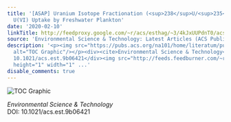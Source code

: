 ```yaml
---
title: '[ASAP] Uranium Isotope Fractionation (<sup>238</sup>U/<sup>235</sup>U) during
  U(VI) Uptake by Freshwater Plankton'
date: '2020-02-10'
linkTitle: http://feedproxy.google.com/~r/acs/esthag/~3/4kJxUUPdnT0/acs.est.9b06421
source: 'Environmental Science & Technology: Latest Articles (ACS Publications)'
description: '<p><img src="https://pubs.acs.org/na101/home/literatum/publisher/achs/journals/content/esthag/0/esthag.ahead-of-print/acs.est.9b06421/20200210/images/medium/es9b06421_0001.gif"
  alt="TOC Graphic"/></p><div><cite>Environmental Science & Technology</cite></div><div>DOI:
  10.1021/acs.est.9b06421</div><img src="http://feeds.feedburner.com/~r/acs/esthag/~4/4kJxUUPdnT0"
  height="1" width="1" ...'
disable_comments: true
---
```

<p><img src="https://pubs.acs.org/na101/home/literatum/publisher/achs/journals/content/esthag/0/esthag.ahead-of-print/acs.est.9b06421/20200210/images/medium/es9b06421_0001.gif" alt="TOC Graphic"/></p><div><cite>Environmental Science & Technology</cite></div><div>DOI: 10.1021/acs.est.9b06421</div><img src="http://feeds.feedburner.com/~r/acs/esthag/~4/4kJxUUPdnT0" height="1" width="1" ...